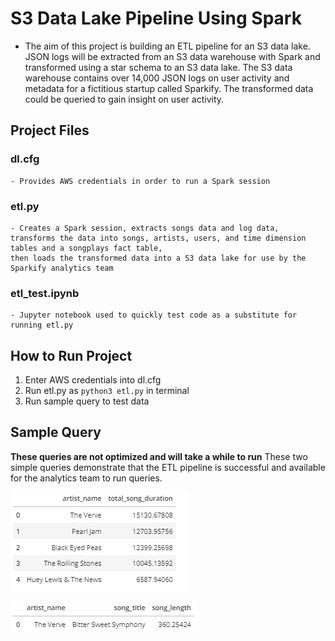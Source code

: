 # S3 Data Lake Pipeline Using Spark

- The aim of this project is building an ETL pipeline for an S3 data lake. JSON logs will be extracted from an S3 data warehouse with Spark and transformed using a star schema to an S3 data lake. The S3 data warehouse contains over 14,000 JSON logs on user activity and metadata for a fictitious startup called Sparkify. The transformed data could be queried to gain insight on user activity. 

## Project Files

### dl.cfg
    - Provides AWS credentials in order to run a Spark session

### etl.py
    - Creates a Spark session, extracts songs data and log data, transforms the data into songs, artists, users, and time dimension tables and a songplays fact table,
    then loads the transformed data into a S3 data lake for use by the Sparkify analytics team
    
### etl_test.ipynb
    - Jupyter notebook used to quickly test code as a substitute for running etl.py 
    
## How to Run Project
1. Enter AWS credentials into dl.cfg
2. Run etl.py as ```python3 etl.py``` in terminal
5. Run sample query to test data


## Sample Query
**These queries are not optimized and will take a while to run**
These two simple queries demonstrate that the ETL pipeline is successful and available for the analytics team to run queries.

![Artists with most minutes of music](artists_songs_sum.png)

![Songs by artist](songs_by_artist_query_image.png)
